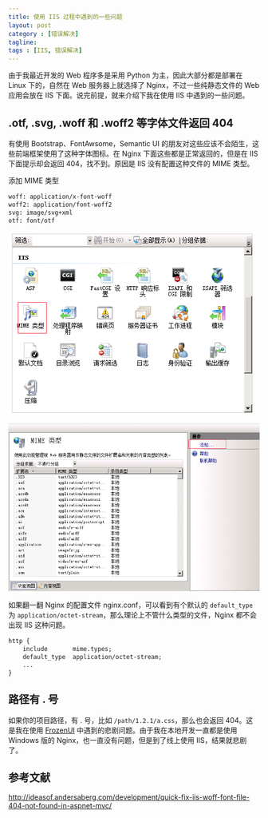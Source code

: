 ```yaml
---
title: 使用 IIS 过程中遇到的一些问题 
layout: post
category : [错误解决]
tagline: 
tags : [IIS, 错误解决]
---
```


由于我最近开发的 Web 程序多是采用 Python 为主，因此大部分都是部署在 Linux 下的，自然在 Web 服务器上就选择了 Nginx，不过一些纯静态文件的 Web 应用会放在 IIS 下面。说完前提，就来介绍下我在使用 IIS 中遇到的一些问题。

## .otf, .svg, .woff 和 .woff2 等字体文件返回 404

有使用 Bootstrap、FontAwsome，Semantic UI 的朋友对这些应该不会陌生，这些前端框架使用了这种字体图标。在 Nginx 下面这些都是正常返回的，但是在 IIS 下面提示却会返回 404，找不到。原因是 IIS 没有配置这种文件的 MIME 类型。

添加 MIME 类型

```
woff: application/x-font-woff
woff2: application/font-woff2
svg: image/svg+xml
otf: font/otf
```

![IIS MIME 类型设置](/uploads/post_img/2015/08/img2015061238.png "")

![IIS MIME 类型设置](/uploads/post_img/2015/08/img2015061240.png "")


如果翻一翻 Nginx 的配置文件 nginx.conf，可以看到有个默认的 `default_type` 为 `application/octet-stream`，那么理论上不管什么类型的文件，Nginx 都不会出现 IIS 这种问题。

```nginx
http {
    include       mime.types;
    default_type  application/octet-stream;
    ...
}
```

## 路径有 . 号

如果你的项目路径，有 . 号，比如 `/path/1.2.1/a.css`，那么也会返回 404。这是我在使用 [FrozenUI](http://frozenui.github.io/ "") 中遇到的悲剧问题。由于我在本地开发一直都是使用 Windows 版的 Nginx，也一直没有问题，但是到了线上使用 IIS，结果就悲剧了。


## 参考文献

http://ideasof.andersaberg.com/development/quick-fix-iis-woff-font-file-404-not-found-in-aspnet-mvc/
